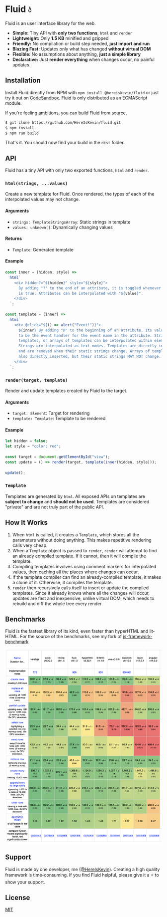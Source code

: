 # Fluid 💧

Fluid is an user interface library for the web.

- **Simple:** Tiny API with **only two functions**, `html` and `render`
- **Lightweight:** Only **1.5 KB** minified and gzipped
- **Friendly:** No compilation or build step needed, **just import and run**
- **Blazing Fast:** Updates only what has changed **without virtual DOM**
- **Flexible:** No assumptions about anything, **just a simple library**
- **Declarative:** Just **render everything** when changes occur, no painful updates

## Installation

Install Fluid directly from NPM with `npm install @hereiskevin/fluid` or just try it out on [CodeSandbox](https://codesandbox.io/s/fluid-playground-xfmsp). Fluid is only distributed as an ECMAScript module.

If you're feeling ambitions, you can build Fluid from source.

```bash
$ git clone https://github.com/HereIsKevin/fluid.git
$ npm install
$ npm run build
```

That's it. You should now find your build in the `dist` folder.

## API

Fluid has a tiny API with only two exported functions, `html` and `render`.

### `html(strings, ...values)`

Create a new template for Fluid. Once rendered, the types of each of the interpolated values may not change.

#### Arguments

- `strings: TemplateStringsArray`: Static strings in template
- `values: unknown[]`: Dynamically changing values

#### Returns

- `Template`: Generated template

#### Example

```javascript
const inner = (hidden, style) =>
  html`
    <div hidden?="${hidden}" style="${style}">
      By adding "?" to the end of an attribute, it is toggled whenever its value
      is true. Attributes can be interpolated with "${value}".
    </div>
  `;

const template = (inner) =>
  html`
    <div @click="${() => alert("Event!")}">
      ${inner} By adding "@" to the beginning of an attribute, its value is set
      to be the event handler for the event name in the attribute. Strings,
      templates, or arrays of templates can be interpolated within elements.
      Strings are interpolated as text nodes. Templates are directly inserted
      and are removed when their static strings change. Arrays of templates are
      also directly inserted, but their static strings MAY NOT change.
    </div>
  `;
```

### `render(target, template)`

Render and update templates created by Fluid to the target.

#### Arguments

- `target: Element`: Target for rendering
- `template: Template`: Template to be rendered

#### Example

```javascript
let hidden = false;
let style = "color: red";

const target = document.getElementById("view");
const update = () => render(target, template(inner(hidden, style)));

update();
```

### `Template`

Templates are generated by `html`. All exposed APIs on templates are **subject to change** and **should not be used**. Templates are considered "private" and are not truly part of the public API.

## How It Works

1. When `html` is called, it creates a `Template`, which stores all the parameters without doing anything. This makes repetitive rendering calls very cheap.
2. When a `Template` object is passed to `render`, `render` will attempt to find an already compiled template. If it cannot, then it will compile the template.
3. Compiling templates involves using comment markers for interpolated values, then caching all the places where changes can occur.
4. If the template compiler can find an already-compiled template, it makes a clone of it. Otherwise, it compiles the template.
5. `render` then recursively calls itself to insert or update the compiled templates. Since it already knows where all the changes will occur, updates are fast and inexpensive, unlike virtual DOM, which needs to rebuild and diff the whole tree every render.

## Benchmarks

Fluid is the fastest library of its kind, even faster than hyperHTML and lit-HTML. For the source of the benchmarks, see my fork of [js-framework-benchmark](https://github.com/HereIsKevin/js-framework-benchmark).

![Fluid Benchmarks](./benchmarks.png)

## Support

Fluid is made by one developer, me ([@HereIsKevin](https://github.com/HereIsKevin)). Creating a high quality framework is time-consuming. If you find Fluid helpful, please give it a ⭐️ to show your support.

## License

[MIT](https://github.com/HereIsKevin/fluid/blob/master/LICENSE)
